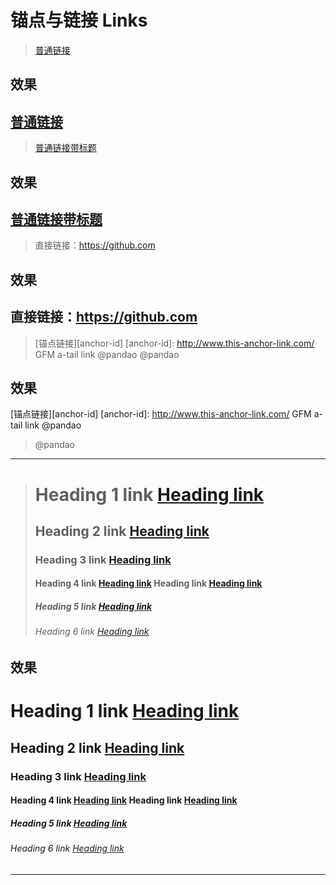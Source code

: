 # 锚点与链接 Links

> [普通链接](http://localhost/) 
## 效果  
[普通链接](http://localhost/)  
---  

> [普通链接带标题](http://localhost/ "普通链接带标题")
## 效果  
[普通链接带标题](http://localhost/ "普通链接带标题")
---  

> 直接链接：<https://github.com>
## 效果  
直接链接：<https://github.com>
---  

> [锚点链接][anchor-id]
> [anchor-id]: http://www.this-anchor-link.com/
> GFM a-tail link @pandao
> @pandao
## 效果  
[锚点链接][anchor-id]
[anchor-id]: http://www.this-anchor-link.com/
GFM a-tail link @pandao
> @pandao
---  

> # Heading 1 link [Heading link](https://github.com/pandao/editor.md "Heading link")
> ## Heading 2 link [Heading link](https://github.com/pandao/editor.md "Heading link")
> ### Heading 3 link [Heading link](https://github.com/pandao/editor.md "Heading link")
> #### Heading 4 link [Heading link](https://github.com/pandao/editor.md "Heading link") Heading link [Heading link](https://github.com/pandao/editor.md "Heading link")
> ##### Heading 5 link [Heading link](https://github.com/pandao/editor.md "Heading link")
> ###### Heading 6 link [Heading link](https://github.com/pandao/editor.md "Heading link")
## 效果  
# Heading 1 link [Heading link](https://github.com/pandao/editor.md "Heading link")
## Heading 2 link [Heading link](https://github.com/pandao/editor.md "Heading link")
### Heading 3 link [Heading link](https://github.com/pandao/editor.md "Heading link")
#### Heading 4 link [Heading link](https://github.com/pandao/editor.md "Heading link") Heading link [Heading link](https://github.com/pandao/editor.md "Heading link")
##### Heading 5 link [Heading link](https://github.com/pandao/editor.md "Heading link")
###### Heading 6 link [Heading link](https://github.com/pandao/editor.md "Heading link")
---  

